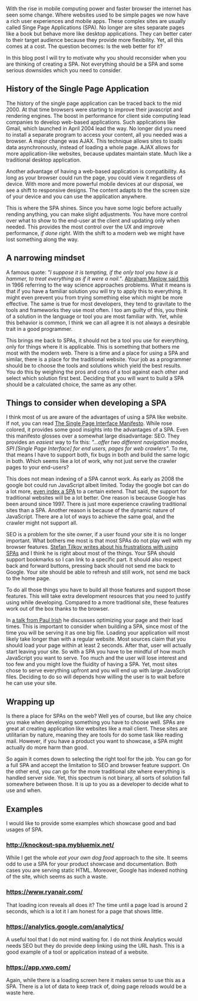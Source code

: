 [//]: # (TITLE: Single Page Application considerations)
[//]: # (DATE: 2016-09-05T08:00:00+01:00)
[//]: # (TAGS: spa, browser, javascript)

With the rise in mobile computing power and faster browser the internet has seen some change. Where websites used to be simple pages we now have a rich user experiences and mobile apps. These complex sites are usually called Singe Page Applications (SPA). No longer are sites separate pages like a book but behave more like desktop applications. They can better cater to their target audience because they provide more flexibility. Yet, all this comes at a cost. The question becomes: Is the web better for it? 

In this blog post I will try to motivate why you should reconsider when you are thinking of creating a SPA. Not everything should be a SPA and some serious downsides which you need to consider. 

## History of the Single Page Application 

The history of the single page application can be traced back to the mid 2000. At that time browsers were starting to improve their javascript and rendering engines. The boost in performance for client side computing lead companies to develop web-based applications. Such applications like Gmail, which launched in April 2004 lead the way. No longer did you need to install a separate program to access your content, all you needed was a browser. A major change was AJAX. This technique allows sites to loads data asynchronously, instead of loading a whole page. AJAX allows for more application-like websites, because updates maintain state. Much like a traditional desktop application. 

Another advantage of having a web-based application is compatibility. As long as your browser could run the page, you could view it regardless of device. With more and more powerful mobile devices at our disposal, we see a shift to responsive designs. The content adapts to the the screen size of your device and you can use the application anywhere. 

This is where the SPA shines. Since you have some logic before actually rending anything, you can make slight adjustments. You have more control over what to show to the end-user at the client and updating only when needed. This provides the most control over the UX and improve performance, *if done right*. With the shift to a modern web we might have lost something along the way. 

## A narrowing mindset 

A famous quote: *"I suppose it is tempting, if the only tool you have is a hammer, to treat everything as if it were a nail."*. [Abraham Maslow said this][gbooks-abraham] in 1966 referring to the way science approaches problems. What it means is that if you have a familiar solution you will try to apply this to everything. It might even prevent you from trying something else which might be more effective. The same is true for most developers, they tend to gravitate to the tools and frameworks they use most often. I too am guilty of this, you think of a solution in the language or tool you are most familiar with. Yet, while this behavior is common, I think we can all agree it is not always a desirable trait in a good programmer. 

This brings me back to SPAs, it should not be a tool you use for everything, only for things where it is applicable. This is something that bothers me most with the modern web. There is a time and a place for using a SPA and similar, there is a place for the traditional website. Your job as a programmer should be to choose the tools and solutions which yield the best results. You do this by weighing the pros and cons of a tool against each other and select which solution first best. Deciding that you will want to build a SPA should be a calculated choice, the same as any other. 

## Things to consider when developing a SPA 

I think most of us are aware of the advantages of using a SPA like website. If not, you can read [The Single Page Interface Manifesto][spi-manifesto]. While rose colored, it provides some good insights into the advantages of a SPA. Even this manifesto glosses over a somewhat large disadvantage: SEO. They provides an *easiest* way to fix this: *"...offer two different navigation modes, SPI [Single Page Interface] for end users, pages for web crawlers"*. To me, that means I have to support both, fix bugs in both and build the same logic in both. Which seems like a lot of work, why not just serve the crawler pages to your end-users?

This does not mean indexing of a SPA cannot work. As early as 2008 the google bot could run JavaScript albeit limited. Today the google bot can do a lot more, [even index a SPA][searchengineland-spaseo] to a certain extend. That said, the support for traditional websites will be a lot better. One reason is because Google has been around since 1997. There is just more experience crawling traditional sites than a SPA. Another reason is because of the dynamic nature of JavaScript. There are a lot of ways to achieve the same goal, and the crawler might not support all. 

SEO is a problem for the site owner, if a user found your site it is no longer important. What bothers me most is that most SPAs do not play well with my browser features. [Stefan Tilkov writes about his frustrations with using SPAs][stilkov-spa] and I think he is right about most of the things. Your SPA should support bookmarks so I can link to a specific part. It should also respect back and forward buttons, pressing back should not send me back to Google. Your site should be able to refresh and still work, not send me back to the home page. 

To do all those things you have to build all those features and support those features. This will take extra development resources that you need to justify using while developing. Compared to a more traditional site, these features work out of the box thanks to the browser. 

In [a talk from Paul Irish][youtube-paulirish] he discusses optimizing your page and their load times. This is important to consider when building a SPA, since most of the time you will be serving it as one big file. Loading your application will most likely take longer than with a regular website. Most sources claim that you should load your page within at least 2 seconds. After that, user will actually start leaving your site. So with a SPA you have to be mindful of how much JavaScript you want to serve. Too much and the user will lose interest and too few and you might love the fluidity of having a SPA. Yet, most sites chose to serve everything upfront and you will end up with large JavaScript files. Deciding to do so will depends how willing the user is to wait before he can use your site. 

## Wrapping up 

Is there a place for SPAs on the web? Well yes of course, but like any choice you make when developing something you have to choose well. SPAs are great at creating application like websites like a mail client. These sites are utilitarian by nature, meaning they are tools for do some task like reading mail. However, if you have a product you want to showcase, a SPA might actually do more harm than good. 

So again it comes down to selecting the right tool for the job. You can go for a full SPA and accept the limitation to SEO and browser feature support. On the other end, you can go for the more traditional site where everything is handled server side. Yet, this spectrum is not binary, all sorts of solution fall somewhere between those. It is up to you as a developer to decide what to use and when.

## Examples
I would like to provide some examples which showcase good and bad usages of SPA.

### http://knockout-spa.mybluemix.net/

While I get the whole *eat your own dog food* approach to the site. It seems odd to use a SPA for your product showcase and documentation. Both cases you are serving static HTML. Moreover, Google has indexed nothing of the site, which seems as such a waste.

### https://www.ryanair.com/

That loading icon reveals all does it? The time until a page load is around 2 seconds, which is a lot it I am honest for a page that shows little.

### https://analytics.google.com/analytics/
A useful tool that I do not mind waiting for. I do not think Analytics would needs SEO but they do provide deep linking using the URL hash. This is a good example of a tool or application instead of a website.

### https://app.vwo.com/

Again, while there is a loading screen here it makes sense to use this as a SPA. There is a lot of data to keep track of, doing page reloads would be a waste here.

[gbooks-abraham]: https://books.google.nl/books?id=3_40fK8PW6QC&lpg=PP1&pg=PT21#v=onepage&q&f=false
[spi-manifesto]: http://itsnat.sourceforge.net/php/spim/spi_manifesto_en.php
[stilkov-spa]: https://medium.com/@stilkov/why-i-hate-your-single-page-app-f08bb4ff9134#.m3skk8as1
[searchengineland-spaseo]: http://searchengineland.com/tested-googlebot-crawls-javascript-heres-learned-220157
[youtube-paulirish]: https://youtu.be/R8W_6xWphtw
